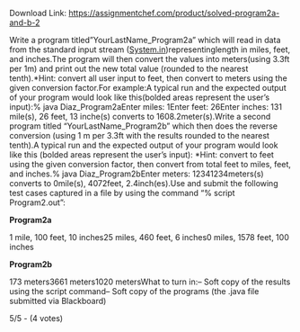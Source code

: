 Download Link: https://assignmentchef.com/product/solved-program2a-and-b-2
<br>
<p class="ui header product-top-header" title="Program2a and b - Solutiom">Write a program titled”YourLastName_Program2a” which will read in data from the standard input stream (<a href="http://system.in/" target="_blank" rel="nofollow noopener">System.in</a>)representinglength in miles, feet, and inches.The program will then convert the values into meters(using 3.3ft per 1m) and print out the new total value (rounded to the nearest tenth).*Hint: convert all user input to feet, then convert to meters using the given conversion factor.For example:A typical run and the expected output of your program would look like this(bolded areas represent the user’s input):% java Diaz_Program2aEnter miles: 1Enter feet: 26Enter inches: 131 mile(s), 26 feet, 13 inche(s) converts to 1608.2meter(s).Write a second program titled “YourLastName_Program2b” which then does the reverse conversion (using 1 m per 3.3ft with the results rounded to the nearest tenth).A typical run and the expected output of your program would look like this (bolded areas represent the user’s input): *Hint: convert to feet using the given conversion factor, then convert from total feet to miles, feet, and inches.% java Diaz_Program2bEnter meters: 12341234meters(s) converts to 0mile(s), 4072feet, 2.4inch(es).Use and submit the following test cases captured in a file by using the command “% script Program2.out”:

<strong>Program2a</strong>

1 mile, 100 feet, 10 inches25 miles, 460 feet, 6 inches0 miles, 1578 feet, 100 inches

<strong>Program2b</strong>

173 meters3661 meters1020 metersWhat to turn in:– Soft copy of the results using the script command– Soft copy of the programs (the .java file submitted via Blackboard)

5/5 - (4 votes)